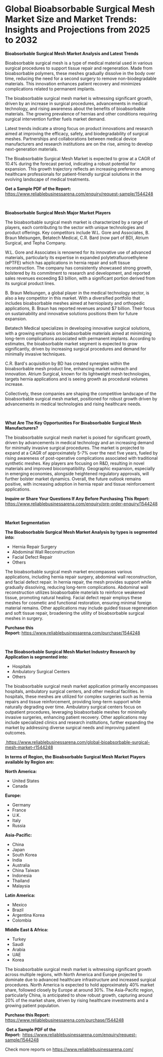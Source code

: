 <p><h1>Global Bioabsorbable Surgical Mesh Market Size and Market Trends: Insights and Projections from 2025 to 2032</h1></p><p><strong>Bioabsorbable Surgical Mesh Market Analysis and Latest Trends</strong></p>
<p><p>Bioabsorbable surgical mesh is a type of medical material used in various surgical procedures to support tissue repair and regeneration. Made from bioabsorbable polymers, these meshes gradually dissolve in the body over time, reducing the need for a second surgery to remove non-biodegradable materials. This innovation enhances patient recovery and minimizes complications related to permanent implants.</p><p>The bioabsorbable surgical mesh market is witnessing significant growth, driven by an increase in surgical procedures, advancements in medical technology, and rising awareness about the benefits of bioabsorbable materials. The growing prevalence of hernias and other conditions requiring surgical intervention further fuels market demand. </p><p>Latest trends indicate a strong focus on product innovations and research aimed at improving the efficacy, safety, and biodegradability of surgical meshes. Partnerships and collaborations between medical device manufacturers and research institutions are on the rise, aiming to develop next-generation materials.</p><p>The Bioabsorbable Surgical Mesh Market is expected to grow at a CAGR of 10.4% during the forecast period, indicating a robust potential for expansion. This growth trajectory reflects an increasing preference among healthcare professionals for patient-friendly surgical solutions in the evolving landscape of medical treatments.</p></p>
<p><strong>Get a Sample PDF of the Report:&nbsp;</strong> <a href="https://www.reliablebusinessarena.com/enquiry/request-sample/1544248?utm_campaign=3195&utm_medium=2&utm_source=Github&utm_content=ia&utm_term=04032025&utm_id=bioabsorbable-surgical-mesh">https://www.reliablebusinessarena.com/enquiry/request-sample/1544248</a></p>
<p>&nbsp;</p>
<p><strong>Bioabsorbable Surgical Mesh Major Market Players</strong></p>
<p><p>The bioabsorbable surgical mesh market is characterized by a range of players, each contributing to the sector with unique technologies and product offerings. Key competitors include W.L. Gore and Associates, B. Braun Melsungen, Betatech Medical, C.R. Bard (now part of BD), Atrium Surgical, and Tepha Company.</p><p>W.L. Gore and Associates is renowned for its innovative use of advanced materials, particularly its expertise in expanded polytetrafluoroethylene (ePTFE) which has applications in hernia repair and soft tissue reconstruction. The company has consistently showcased strong growth, bolstered by its commitment to research and development, and reported sales revenues exceeding $3 billion, with a significant portion derived from its surgical product lines.</p><p>B. Braun Melsungen, a global player in the medical technology sector, is also a key competitor in this market. With a diversified portfolio that includes bioabsorbable meshes aimed at hernioplasty and orthopedic applications, B. Braun has reported revenues around $7 billion. Their focus on sustainability and innovative solutions positions them for future expansion.</p><p>Betatech Medical specializes in developing innovative surgical solutions, with a growing emphasis on bioabsorbable materials aimed at minimizing long-term complications associated with permanent implants. According to estimates, the bioabsorbable market segment is expected to grow significantly, driven by increasing surgical procedures and demand for minimally invasive techniques.</p><p>C.R. Bard's acquisition by BD has created synergies within the bioabsorbable mesh product line, enhancing market outreach and innovation. Atrium Surgical, known for its lightweight mesh technologies, targets hernia applications and is seeing growth as procedural volumes increase.</p><p>Collectively, these companies are shaping the competitive landscape of the bioabsorbable surgical mesh market, positioned for robust growth driven by advancements in medical technologies and rising healthcare needs.</p></p>
<p>&nbsp;</p>
<p><strong>What Are The Key Opportunities For Bioabsorbable Surgical Mesh Manufacturers?</strong></p>
<p><p>The bioabsorbable surgical mesh market is poised for significant growth, driven by advancements in medical technology and an increasing demand for minimally invasive surgical procedures. The market is projected to expand at a CAGR of approximately 5-7% over the next five years, fueled by rising awareness of post-operative complications associated with traditional synthetic meshes. Key players are focusing on R&D, resulting in novel materials and improved biocompatibility. Geographic expansion, especially in emerging economies, alongside heightened regulatory approvals, will further bolster market dynamics. Overall, the future outlook remains positive, with increasing adoption in hernia repair and tissue reinforcement applications.</p></p>
<p><strong>Inquire or Share Your Questions If Any Before Purchasing This Report:</strong> <a href="https://www.reliablebusinessarena.com/enquiry/pre-order-enquiry/1544248?utm_campaign=3195&utm_medium=2&utm_source=Github&utm_content=ia&utm_term=04032025&utm_id=bioabsorbable-surgical-mesh">https://www.reliablebusinessarena.com/enquiry/pre-order-enquiry/1544248</a></p>
<p>&nbsp;</p>
<p><strong>Market Segmentation</strong></p>
<p><strong>The Bioabsorbable Surgical Mesh Market Analysis by types is segmented into:</strong></p>
<p><ul><li>Hernia Repair Surgery</li><li>Abdominal Wall Reconstruction</li><li>Facial Defect Repair</li><li>Others</li></ul></p>
<p><p>The bioabsorbable surgical mesh market encompasses various applications, including hernia repair surgery, abdominal wall reconstruction, and facial defect repair. In hernia repair, the mesh provides support while gradually dissolving, reducing long-term complications. Abdominal wall reconstruction utilizes bioabsorbable materials to reinforce weakened tissue, promoting natural healing. Facial defect repair employs these meshes for cosmetic and functional restoration, ensuring minimal foreign material remains. Other applications may include guided tissue regeneration and soft tissue repair, broadening the utility of bioabsorbable surgical meshes in surgery.</p></p>
<p><strong>Purchase this Report:&nbsp;</strong><a href="https://www.reliablebusinessarena.com/purchase/1544248?utm_campaign=3195&utm_medium=2&utm_source=Github&utm_content=ia&utm_term=04032025&utm_id=bioabsorbable-surgical-mesh">https://www.reliablebusinessarena.com/purchase/1544248</a></p>
<p>&nbsp;</p>
<p><strong>The Bioabsorbable Surgical Mesh Market Industry Research by Application is segmented into:</strong></p>
<p><ul><li>Hospitals</li><li>Ambulatory Surgical Centers</li><li>Others</li></ul></p>
<p><p>The bioabsorbable surgical mesh market application primarily encompasses hospitals, ambulatory surgical centers, and other medical facilities. In hospitals, these meshes are utilized for complex surgeries such as hernia repairs and tissue reinforcement, providing long-term support while naturally degrading over time. Ambulatory surgical centers focus on outpatient procedures, leveraging bioabsorbable meshes for minimally invasive surgeries, enhancing patient recovery. Other applications may include specialized clinics and research institutions, further expanding the market by addressing diverse surgical needs and improving patient outcomes.</p></p>
<p><a href="https://www.reliablebusinessarena.com/global-bioabsorbable-surgical-mesh-market-r1544248?utm_campaign=3195&utm_medium=2&utm_source=Github&utm_content=ia&utm_term=04032025&utm_id=bioabsorbable-surgical-mesh">&nbsp;https://www.reliablebusinessarena.com/global-bioabsorbable-surgical-mesh-market-r1544248</a></p>
<p><strong>In terms of Region, the Bioabsorbable Surgical Mesh Market Players available by Region are:</strong></p>
<p>
    <p> <strong> North America: </strong>
        <ul>
            <li>United States</li>
            <li>Canada</li>
        </ul>
        </p> 
    <p> <strong> Europe: </strong>
        <ul>
            <li>Germany</li>
            <li>France</li>
            <li>U.K.</li>
            <li>Italy</li>
            <li>Russia</li>
        </ul>
        </p> 
    <p> <strong> Asia-Pacific: </strong>
        <ul>
            <li>China</li>
            <li>Japan</li>
            <li>South Korea</li>
            <li>India</li>
            <li>Australia</li>
            <li>China Taiwan</li>
            <li>Indonesia</li>
            <li>Thailand</li>
            <li>Malaysia</li>
        </ul>
        </p> 
    <p> <strong> Latin America: </strong>
        <ul>
            <li>Mexico</li>
            <li>Brazil</li>
            <li>Argentina Korea</li>
            <li>Colombia</li>
        </ul>
        </p> 
    <p> <strong> Middle East & Africa: </strong>
        <ul>
            <li>Turkey</li>
            <li>Saudi</li>
            <li>Arabia</li>
            <li>UAE</li>
            <li>Korea</li>
        </ul>
    </p>
    </p>
<p><p>The bioabsorbable surgical mesh market is witnessing significant growth across multiple regions, with North America and Europe projected to dominate due to advanced healthcare infrastructure and increased surgical procedures. North America is expected to hold approximately 40% market share, followed closely by Europe at around 30%. The Asia-Pacific region, particularly China, is anticipated to show robust growth, capturing around 20% of the market share, driven by rising healthcare investments and a growing patient population.</p></p>
<p><strong>Purchase this Report: </strong><a href="https://www.reliablebusinessarena.com/purchase/1544248?utm_campaign=3195&utm_medium=2&utm_source=Github&utm_content=ia&utm_term=04032025&utm_id=bioabsorbable-surgical-mesh">https://www.reliablebusinessarena.com/purchase/1544248</a></p>
<p>&nbsp;<strong>Get a Sample PDF of the Report:&nbsp;&nbsp;</strong><a href="https://www.reliablebusinessarena.com/enquiry/request-sample/1544248?utm_campaign=3195&utm_medium=2&utm_source=Github&utm_content=ia&utm_term=04032025&utm_id=bioabsorbable-surgical-mesh">https://www.reliablebusinessarena.com/enquiry/request-sample/1544248</a></p>
<p><strong></strong></p>
<p>Check more reports on <a href="https://www.reliablebusinessarena.com/?utm_campaign=3195&utm_medium=2&utm_source=Github&utm_content=ia&utm_term=04032025&utm_id=bioabsorbable-surgical-mesh">https://www.reliablebusinessarena.com/</a></p>